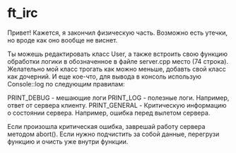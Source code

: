# ft_irc

Привет! Кажется, я закончил физическую часть. Возможно есть утечки, но вроде как оно вообще не виснет. 

Ты можешь редактировать класс User, а также встроить свою функцию обработки логики в обозначенное в файле server.cpp место (74 строка).
Желательно мой класс трогать как можно меньше, добавть свой класс как дочерний. И еще кое-что, для вывода в консоль использую Console::log по следующим правилам:

PRINT_DEBUG - мешающие логи
PRINT_LOG - полезные логи. Например, ответ от сервера клиенту.
PRINT_GENERAL - Критическую информацию о состоянии сервера. Например, ошибка перед вылетом сервера.

Если произошла критическая ошибка, заврешай работу сервера методом abort(). Если нужно подчистить за собой данные,
перегрузи функцию и очисть уже внутри функции.
